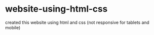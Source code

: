 # website-using-html-css
created this website using html and css (not responsive for tablets and mobile)
